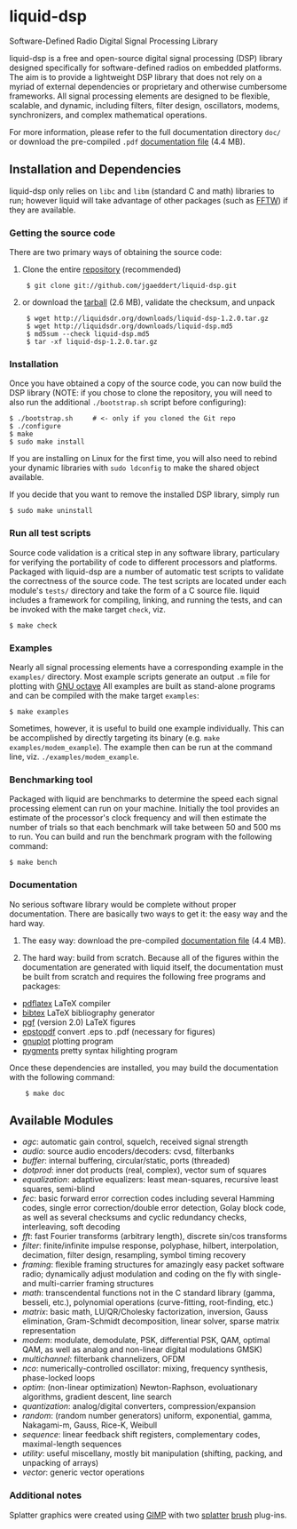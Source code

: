 
liquid-dsp
==========

Software-Defined Radio Digital Signal Processing Library

liquid-dsp is a free and open-source digital signal processing (DSP)
library designed specifically for software-defined radios on embedded
platforms. The aim is to provide a lightweight DSP library that does not
rely on a myriad of external dependencies or proprietary and otherwise
cumbersome frameworks. All signal processing elements are designed to be
flexible, scalable, and dynamic, including filters, filter design,
oscillators, modems, synchronizers, and complex mathematical operations.

For more information, please refer to the full documentation directory
`doc/` or download the pre-compiled `.pdf`
[documentation file](http://liquidsdr.org/downloads/liquid.pdf) (4.4 MB).

Installation and Dependencies
-----------------------------

liquid-dsp only relies on `libc` and `libm` (standard C and math)
libraries to run; however liquid will take advantage of other packages
(such as [FFTW](http://www.fftw.org)) if they are available.

### Getting the source code ###

There are two primary ways of obtaining the source code:

1. Clone the entire [repository](http://github.com/jgaeddert/liquid-dsp)
   (recommended)
        
        $ git clone git://github.com/jgaeddert/liquid-dsp.git

2. or download the [tarball](http://liquidsdr.org/downloads/liquid-dsp-1.2.0.tar.gz)
   (2.6 MB), validate the checksum, and unpack 

        $ wget http://liquidsdr.org/downloads/liquid-dsp-1.2.0.tar.gz
        $ wget http://liquidsdr.org/downloads/liquid-dsp.md5
        $ md5sum --check liquid-dsp.md5
        $ tar -xf liquid-dsp-1.2.0.tar.gz

### Installation ###

Once you have obtained a copy of the source code, you can now build the
DSP library (NOTE: if you chose to clone the repository, you will need
to also run the additional `./bootstrap.sh` script before configuring):

    $ ./bootstrap.sh     # <- only if you cloned the Git repo
    $ ./configure
    $ make
    $ sudo make install

If you are installing on Linux for the first time, you will also need
to rebind your dynamic libraries with `sudo ldconfig` to make the
shared object available.

If you decide that you want to remove the installed DSP library, simply
run

    $ sudo make uninstall

### Run all test scripts ###

Source code validation is a critical step in any software library,
particulary for verifying the portability of code to different
processors and platforms. Packaged with liquid-dsp are a number of
automatic test scripts to validate the correctness of the source code.
The test scripts are located under each module's `tests/` directory and
take the form of a C source file. liquid includes a framework for
compiling, linking, and running the tests, and can be invoked with the
make target `check`, viz.

    $ make check

### Examples ###

Nearly all signal processing elements have a corresponding example in
the `examples/` directory.  Most example scripts generate an output
`.m` file for plotting with [GNU octave](http://www.gnu.org/software/octave/)
All examples are built as stand-alone programs and can be compiled with
the make target `examples`:

    $ make examples

Sometimes, however, it is useful to build one example individually.
This can be accomplished by directly targeting its binary
(e.g. `make examples/modem_example`). The example then can be run at the
command line, viz. `./examples/modem_example`.

### Benchmarking tool ###

Packaged with liquid are benchmarks to determine the speed each signal
processing element can run on your machine. Initially the tool provides
an estimate of the processor's clock frequency and will then estimate
the number of trials so that each benchmark will take between 50 and
500 ms to run. You can build and run the benchmark program with the
following command:

    $ make bench

### Documentation ###

No serious software library would be complete without proper
documentation. There are basically two ways to get it: the easy way and
the hard way.

1. The easy way: download the pre-compiled
   [documentation file](http://liquidsdr.org/downloads/liquid.pdf) (4.4 MB).

2. The hard way: build from scratch.
   Because all of the figures within the documentation are generated
   with liquid itself, the documentation must be built from scratch and
   requires the following free programs and packages:

  - [pdflatex](http://www.ctan.org)             LaTeX compiler
  - [bibtex](http://www.ctan.org)               LaTeX bibliography generator
  - [pgf](http://sourceforge.net/projects/pgf/) (version 2.0)   LaTeX figures
  - [epstopdf](http://tug.org/epstopdf)         convert .eps to .pdf (necessary for figures)
  - [gnuplot](http://www.gnuplot.info/)         plotting program
  - [pygments](http://pygments.org/)            pretty syntax hilighting program

  Once these dependencies are installed, you may build the documentation
  with the following command:

        $ make doc

Available Modules
-----------------

  * _agc_: automatic gain control, squelch, received signal strength
  * _audio_: source audio encoders/decoders: cvsd, filterbanks
  * _buffer_: internal buffering, circular/static, ports (threaded)
  * _dotprod_: inner dot products (real, complex), vector sum of squares
  * _equalization_: adaptive equalizers: least mean-squares, recursive
        least squares, semi-blind
  * _fec_: basic forward error correction codes including several
        Hamming codes, single error correction/double error detection,
        Golay block code, as well as several checksums and cyclic
        redundancy checks, interleaving, soft decoding
  * _fft_: fast Fourier transforms (arbitrary length), discrete sin/cos
        transforms
  * _filter_: finite/infinite impulse response, polyphase, hilbert,
        interpolation, decimation, filter design, resampling, symbol
        timing recovery
  * _framing_: flexible framing structures for amazingly easy packet
        software radio; dynamically adjust modulation and coding on the
        fly with single- and multi-carrier framing structures
  * _math_: transcendental functions not in the C standard library
        (gamma, besseli, etc.), polynomial operations (curve-fitting,
        root-finding, etc.)
  * _matrix_: basic math, LU/QR/Cholesky factorization, inversion,
        Gauss elimination, Gram-Schmidt decomposition, linear solver,
        sparse matrix representation
  * _modem_: modulate, demodulate, PSK, differential PSK, QAM, optimal
        QAM, as well as analog and non-linear digital modulations GMSK)
  * _multichannel_: filterbank channelizers, OFDM
  * _nco_: numerically-controlled oscillator: mixing, frequency
        synthesis, phase-locked loops
  * _optim_: (non-linear optimization) Newton-Raphson, evoluationary
        algorithms, gradient descent, line search
  * _quantization_: analog/digital converters, compression/expansion
  * _random_: (random number generators) uniform, exponential, gamma,
        Nakagami-m, Gauss, Rice-K, Weibull
  * _sequence_: linear feedback shift registers, complementary codes,
        maximal-length sequences
  * _utility_: useful miscellany, mostly bit manipulation (shifting,
        packing, and unpacking of arrays)
  * _vector_: generic vector operations

### Additional notes ###

Splatter graphics were created using [GIMP](http://www.gimp.org) with two
[splatter](http://corelila.deviantart.com/art/Splatter-Brushes-60718934)
[brush](http://hawksmont.com/blog/gimp-brushes-splatters/)
plug-ins.

